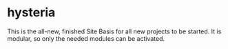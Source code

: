 # hysteria

This is the all-new, finished Site Basis for all new projects to be started.
It is modular, so only the needed modules can be activated.
